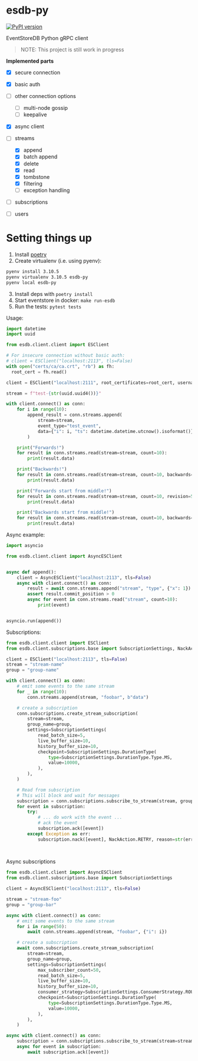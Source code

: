 # esdb-py

[![PyPI version](https://badge.fury.io/py/esdb.svg)](https://pypi.org/project/esdb/)

EventStoreDB Python gRPC client
> NOTE: This project is still work in progress

**Implemented parts**
- [x] secure connection
- [x] basic auth
- [ ] other connection options
  - [ ] multi-node gossip
  - [ ] keepalive
- [x] async client
- [ ] streams
  - [x] append
  - [x] batch append
  - [x] delete
  - [x] read
  - [x] tombstone
  - [x] filtering
  - [ ] exception handling
- [ ] subscriptions
- [ ] users


# Setting things up
1. Install [poetry](https://python-poetry.org/docs/#installation)
2. Create virtualenv (i.e. using pyenv):
```sh
pyenv install 3.10.5
pyenv virtualenv 3.10.5 esdb-py
pyenv local esdb-py
```
3. Install deps with `poetry install`
4. Start eventstore in docker: `make run-esdb`
5. Run the tests: `pytest tests`

Usage:

```py
import datetime
import uuid

from esdb.client.client import ESClient

# For insecure connection without basic auth:
# client = ESClient("localhost:2113", tls=False)
with open("certs/ca/ca.crt", "rb") as fh:
  root_cert = fh.read()

client = ESClient("localhost:2111", root_certificates=root_cert, username="admin", password="changeit")

stream = f"test-{str(uuid.uuid4())}"

with client.connect() as conn:
    for i in range(10):
        append_result = conn.streams.append(
            stream=stream,
            event_type="test_event",
            data={"i": i, "ts": datetime.datetime.utcnow().isoformat()},
        )

    print("Forwards!")
    for result in conn.streams.read(stream=stream, count=10):
        print(result.data)

    print("Backwards!")
    for result in conn.streams.read(stream=stream, count=10, backwards=True):
        print(result.data)

    print("Forwards start from middle!")
    for result in conn.streams.read(stream=stream, count=10, revision=5):
        print(result.data)

    print("Backwards start from middle!")
    for result in conn.streams.read(stream=stream, count=10, backwards=True, revision=5):
        print(result.data)
```

Async example:

```py
import asyncio

from esdb.client.client import AsyncESClient


async def append():
    client = AsyncESClient("localhost:2113", tls=False)
    async with client.connect() as conn:
        result = await conn.streams.append("stream", "type", {"x": 1})
        assert result.commit_position > 0
        async for event in conn.streams.read("stream", count=10):
            print(event)


asyncio.run(append())
```

Subscriptions:
```py
from esdb.client.client import ESClient
from esdb.client.subscriptions.base import SubscriptionSettings, NackAction

client = ESClient("localhost:2113", tls=False)
stream = "stream-name"
group = "group-name"

with client.connect() as conn:
    # emit some events to the same stream
    for _ in range(10):
        conn.streams.append(stream, "foobar", b"data")

    # create a subscription
    conn.subscriptions.create_stream_subscription(
        stream=stream,
        group_name=group,
        settings=SubscriptionSettings(
            read_batch_size=5,
            live_buffer_size=10,
            history_buffer_size=10,
            checkpoint=SubscriptionSettings.DurationType(
                type=SubscriptionSettings.DurationType.Type.MS,
                value=10000,
            ),
        ),
    )

    # Read from subscription
    # This will block and wait for messages
    subscription = conn.subscriptions.subscribe_to_stream(stream, group, buffer_size=10)
    for event in subscription:
        try:
            # ... do work with the event ...
            # ack the event
            subscription.ack([event])
        except Exception as err:
            subscription.nack([event], NackAction.RETRY, reason=str(err))
          
        
```

Async subscriptions
```python
from esdb.client.client import AsyncESClient
from esdb.client.subscriptions.base import SubscriptionSettings

client = AsyncESClient("localhost:2113", tls=False)

stream = "stream-foo"
group = "group-bar"

async with client.connect() as conn:
    # emit some events to the same stream
    for i in range(50):
        await conn.streams.append(stream, "foobar", {"i": i})

    # create a subscription
    await conn.subscriptions.create_stream_subscription(
        stream=stream,
        group_name=group,
        settings=SubscriptionSettings(
            max_subscriber_count=50,
            read_batch_size=5,
            live_buffer_size=10,
            history_buffer_size=10,
            consumer_strategy=SubscriptionSettings.ConsumerStrategy.ROUND_ROBIN,
            checkpoint=SubscriptionSettings.DurationType(
                type=SubscriptionSettings.DurationType.Type.MS,
                value=10000,
            ),
        ),
    )

async with client.connect() as conn:
    subscription = conn.subscriptions.subscribe_to_stream(stream=stream, group_name=group, buffer_size=5)
    async for event in subscription:
        await subscription.ack([event])
```